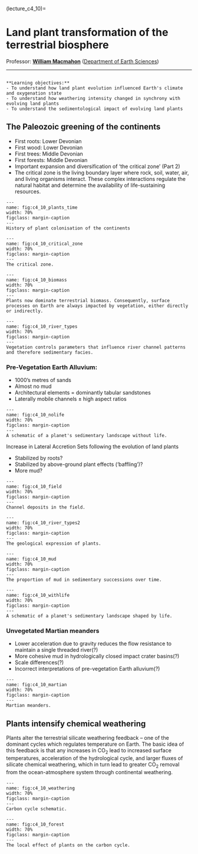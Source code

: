 (lecture_c4_10)=
# Land plant transformation of the terrestrial biosphere

Professor: **[William Macmahon](mailto:wjm39@cam.ac.uk)** ([Department of Earth Sciences](https://esc.cam.ac.uk))

---

```{highlights}

**Learning objectives:**
- To understand how land plant evolution influenced Earth's climate and oxygenation state	
- To understand how weathering intensity changed in synchrony with evolving land plants
- To understand the sedimentological impact of evolving land plants

```

## The Paleozoic greening of the continents
- First roots: Lower Devonian 
- First wood: Lower Devonian
- First trees: Middle Devonian
- First forests: Middle Devonian
- Important expansion and diversification of ‘the critical zone’ (Part 2)
- The critical zone is the living boundary layer where rock, soil, water, air, and living organisms interact. These complex interactions regulate the natural habitat and determine the availability of life-sustaining resources.

```{figure} ./figures/plants_time.png
---
name: fig:c4_10_plants_time
width: 70%
figclass: margin-caption
---
History of plant colonisation of the continents
```

```{figure} ./figures/critical_zone.png
---
name: fig:c4_10_critical_zone
width: 70%
figclass: margin-caption
---
The critical zone.
```

```{figure} ./figures/biomass.png
---
name: fig:c4_10_biomass
width: 70%
figclass: margin-caption
---
Plants now dominate terrestrial biomass. Consequently, surface processes on Earth are always impacted by vegetation, either directly or indirectly.
```

```{figure} ./figures/river_types.png
---
name: fig:c4_10_river_types
width: 70%
figclass: margin-caption
---
Vegetation controls parameters that influence river channel patterns and therefore sedimentary facies.
```

### Pre-Vegetation Earth Alluvium:
- 1000’s metres of sands
- Almost no mud
- Architectural elements = dominantly tabular sandstones
- Laterally mobile channels $\pm$ high aspect ratios


```{figure} ./figures/nolife.png
---
name: fig:c4_10_nolife
width: 70%
figclass: margin-caption
---
A schematic of a planet's sedimentary landscape without life.
```
Increase in Lateral Accretion Sets following the evolution of land plants
- Stabilized by roots?
- Stabilized by above-ground plant effects (‘baffling’)?
- More mud?

```{figure} ./figures/field.png
---
name: fig:c4_10_field
width: 70%
figclass: margin-caption
---
Channel deposits in the field.
```


```{figure} ./figures/river_types2.png
---
name: fig:c4_10_river_types2
width: 70%
figclass: margin-caption
---
The geological expression of plants.
```

```{figure} ./figures/mud.png
---
name: fig:c4_10_mud
width: 70%
figclass: margin-caption
---
The proportion of mud in sedimentary successions over time.
```

```{figure} ./figures/withlife.png
---
name: fig:c4_10_withlife
width: 70%
figclass: margin-caption
---
A schematic of a planet's sedimentary landscape shaped by life.
```

### Unvegetated Martian meanders

- Lower acceleration due to gravity reduces the flow resistance to maintain a single threaded river(?)
- More cohesive mud in hydrologically closed impact crater basins(?)
- Scale differences(?)
- Incorrect interpretations of pre-vegetation Earth alluvium(?)

```{figure} ./figures/martian.png
---
name: fig:c4_10_martian
width: 70%
figclass: margin-caption
---
Martian meanders.
```

## Plants intensify chemical weathering

Plants alter the terrestrial silicate weathering feedback – one of the dominant cycles which regulates temperature on Earth. The basic idea of this feedback is that any increases in CO$_2$ lead to increased surface temperatures, acceleration of the hydrological cycle, and larger fluxes of silicate chemical weathering, which in turn lead to greater CO$_2$ removal from the ocean-atmosphere system through continental weathering.

```{figure} ./figures/weathering.png
---
name: fig:c4_10_weathering
width: 70%
figclass: margin-caption
---
Carbon cycle schematic.
```

```{figure} ./figures/forest.png
---
name: fig:c4_10_forest
width: 70%
figclass: margin-caption
---
The local effect of plants on the carbon cycle.
```